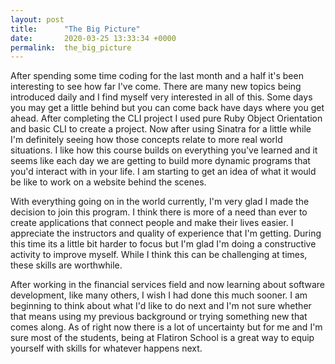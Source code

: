```yaml
---
layout: post
title:      "The Big Picture"
date:       2020-03-25 13:33:34 +0000
permalink:  the_big_picture
---
```



After spending some time coding for the last month and a half it's been interesting to see how far I've come. There are many new topics being introduced daily and I find myself very interested in all of this. Some days you may get a little behind but you can come back have days where you get ahead. After completing the CLI project I used pure Ruby Object Orientation and basic CLI to create a project. Now after using Sinatra for a little while I'm definitely seeing how those concepts relate to more real world situations. I like how this course builds on everything you've learned and it seems like each day we are getting to build more dynamic programs that you'd interact with in your life. I am starting to get an idea of what it would be like to work on a website behind the scenes. 

With everything going on in the world currently, I'm very glad I made the decision to join this program. I think there is more of a need than ever to create applications that connect people and make their lives easier. I appreciate the instructors and quality of experience that I'm getting. During this time its a little bit harder to focus but I'm glad I'm doing a constructive activity to improve myself. While I think this can be challenging at times, these skills are worthwhile. 

After working in the financial services field and now learning about software development, like many others, I wish I had done this much sooner. I am beginning to think about what I'd like to do next and I'm not sure whether that means using my previous background or trying something new that comes along. As of right now there is a lot of uncertainty but for me and I'm sure most of the students, being at Flatiron School is a great way to equip yourself with skills for whatever happens next.   






